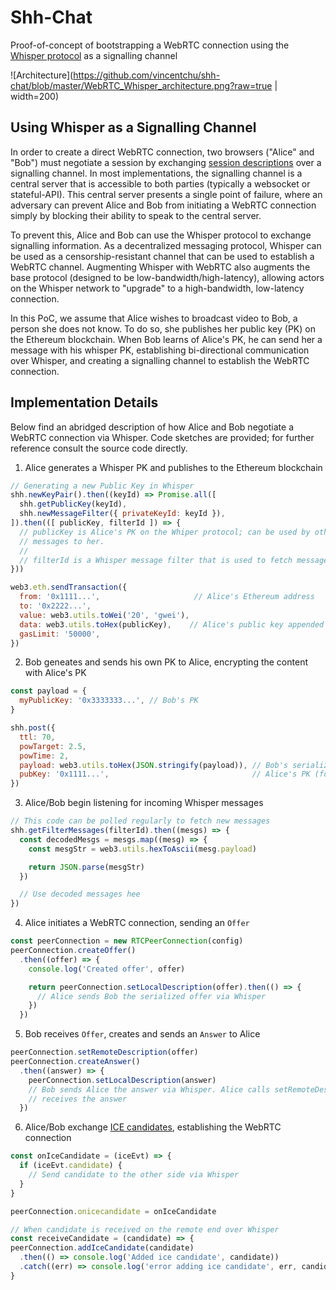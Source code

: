 # Shh-Chat

Proof-of-concept of bootstrapping a WebRTC connection using the [Whisper protocol](https://github.com/ethereum/wiki/wiki/Whisper) as a signalling channel


![Architecture](https://github.com/vincentchu/shh-chat/blob/master/WebRTC_Whisper_architecture.png?raw=true | width=200)

## Using Whisper as a Signalling Channel

In order to create a direct WebRTC connection, two browsers ("Alice" and "Bob") must negotiate a session by exchanging [session descriptions](https://en.wikipedia.org/wiki/Session_Description_Protocol) over a signalling channel. In most implementations, the signalling channel is a central server that is accessible to both parties (typically a websocket or stateful-API). This central server presents a single point of failure, where an adversary can prevent Alice and Bob from initiating a WebRTC connection simply by blocking their ability to speak to the central server.

To prevent this, Alice and Bob can use the Whisper protocol to exchange signalling information. As a decentralized messaging protocol, Whisper can be used as a censorship-resistant channel that can be used to establish a WebRTC channel. Augmenting Whisper with WebRTC also augments the base protocol (designed to be low-bandwidth/high-latency), allowing actors on the Whisper network to "upgrade" to a high-bandwidth, low-latency connection.

In this PoC, we assume that Alice wishes to broadcast video to Bob, a person she does not know. To do so, she publishes her public key (PK) on the Ethereum blockchain. When Bob learns of Alice's PK, he can send her a message with his whisper PK, establishing bi-directional communication over Whisper, and creating a signalling channel to establish the WebRTC connection.

## Implementation Details

Below find an abridged description of how Alice and Bob negotiate a WebRTC connection via Whisper. Code sketches are provided; for further reference consult the source code directly.

1. Alice generates a Whisper PK and publishes to the Ethereum blockchain

```js
// Generating a new Public Key in Whisper
shh.newKeyPair().then((keyId) => Promise.all([
  shh.getPublicKey(keyId),
  shh.newMessageFilter({ privateKeyId: keyId }),
]).then(([ publicKey, filterId ]) => {
  // publicKey is Alice's PK on the Whiper protocol; can be used by others to send encrypted
  // messages to her.
  //
  // filterId is a Whisper message filter that is used to fetch messages for this PK
}))
```

```js
web3.eth.sendTransaction({
  from: '0x1111...',                     // Alice's Ethereum address
  to: '0x2222...',
  value: web3.utils.toWei('20', 'gwei'),
  data: web3.utils.toHex(publicKey),    // Alice's public key appended to transaction
  gasLimit: '50000',
})
```


2. Bob geneates and sends his own PK to Alice, encrypting the content with Alice's PK

```js
const payload = {
  myPublicKey: '0x3333333...', // Bob's PK
}

shh.post({
  ttl: 70,
  powTarget: 2.5,
  powTime: 2,
  payload: web3.utils.toHex(JSON.stringify(payload)), // Bob's serialized PK
  pubKey: '0x1111...',                                // Alice's PK (for encryption)
})
```

3. Alice/Bob begin listening for incoming Whisper messages

```js
// This code can be polled regularly to fetch new messages
shh.getFilterMessages(filterId).then((mesgs) => {
  const decodedMesgs = mesgs.map((mesg) => {
    const mesgStr = web3.utils.hexToAscii(mesg.payload)

    return JSON.parse(mesgStr)
  })

  // Use decoded messages hee
})
```

4. Alice initiates a WebRTC connection, sending an `Offer`

```js
const peerConnection = new RTCPeerConnection(config)
peerConnection.createOffer()
  .then((offer) => {
    console.log('Created offer', offer)

    return peerConnection.setLocalDescription(offer).then(() => {
      // Alice sends Bob the serialized offer via Whisper
    })
  })
```

5. Bob receives `Offer`, creates and sends an `Answer` to Alice

```js
peerConnection.setRemoteDescription(offer)
peerConnection.createAnswer()
  .then((answer) => {
    peerConnection.setLocalDescription(answer)
    // Bob sends Alice the answer via Whisper. Alice calls setRemoteDescription once she
    // receives the answer
  })
```

6. Alice/Bob exchange [ICE candidates](https://developer.mozilla.org/en-US/docs/Web/API/RTCIceCandidate), establishing the WebRTC connection

```js
const onIceCandidate = (iceEvt) => {
  if (iceEvt.candidate) {
    // Send candidate to the other side via Whisper
  }
}

peerConnection.onicecandidate = onIceCandidate
```

```js
// When candidate is received on the remote end over Whisper
const receiveCandidate = (candidate) => {
peerConnection.addIceCandidate(candidate)
  .then(() => console.log('Added ice candidate', candidate))
  .catch((err) => console.log('error adding ice candidate', err, candidate))
}
```


